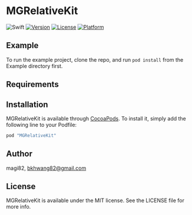 # MGRelativeKit

<!--[![CI Status](http://img.shields.io/travis/magi82/MGRelativeKit.svg?style=flat)](https://travis-ci.org/magi82/MGRelativeKit) -->
![Swift](https://img.shields.io/badge/Swift-3.0-orange.svg)
[![Version](https://img.shields.io/cocoapods/v/MGRelativeKit.svg?style=flat)](http://cocoapods.org/pods/MGRelativeKit)
[![License](https://img.shields.io/cocoapods/l/MGRelativeKit.svg?style=flat)](http://cocoapods.org/pods/MGRelativeKit)
[![Platform](https://img.shields.io/cocoapods/p/MGRelativeKit.svg?style=flat)](http://cocoapods.org/pods/MGRelativeKit)

## Example

To run the example project, clone the repo, and run `pod install` from the Example directory first.

## Requirements

## Installation

MGRelativeKit is available through [CocoaPods](http://cocoapods.org). To install
it, simply add the following line to your Podfile:

```ruby
pod "MGRelativeKit"
```

## Author

magi82, bkhwang82@gmail.com

## License

MGRelativeKit is available under the MIT license. See the LICENSE file for more info.
